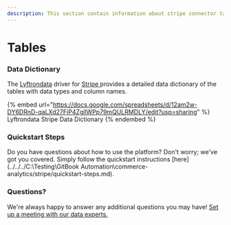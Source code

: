 ```yaml
---
description: This section contain information about stripe connector tables information
---
```


# Tables

### Data Dictionary

The [Lyftrondata](https://www.lyftrondata.com/) driver for [Stripe](https://www.lyftrondata.com/integration/commerce-analytics/stripe//)[ ](https://www.lyftrondata.com/integration/stripe/)provides a detailed data dictionary of the tables with data types and column names.

{% embed url="https://docs.google.com/spreadsheets/d/12am2w-DY6DRnD-qaLXd27FjP4ZgllWPp79mQULRMDLY/edit?usp=sharing" %}
Lyftrondata Stripe Data Dictionary
{% endembed %}

### Quickstart Steps

Do you have questions about how to use the platform? Don't worry; we've got you covered. Simply follow the quickstart instructions [here](../../../C:\Testing\GitBook Automation\commerce-analytics/stripe/quickstart-steps.md).

### Questions? <a href="#questions" id="questions"></a>

We're always happy to answer any additional questions you may have! [Set up a meeting with our data experts.](https://www.lyftrondata.com/book-a-meeting/)

